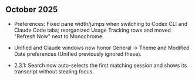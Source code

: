 ## October 2025

- Preferences: Fixed pane width/jumps when switching to Codex CLI and Claude Code tabs; reorganized Usage Tracking rows and moved "Refresh Now" next to Monochrome.
- Unified and Claude windows now honor General → Theme and Modified Date preferences (Unified previously ignored these).

- 2.3.1: Search now auto-selects the first matching session and shows its transcript without stealing focus.
